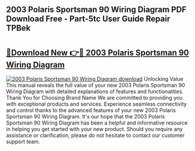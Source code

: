 ## 2003 Polaris Sportsman 90 Wiring Diagram PDF Download Free - Part-5tc User Guide Repair TPBek

# <h2><a href="http://dfnvcp.blite.top/?on=2003+Polaris+Sportsman+90+Wiring+Diagram">🔗Download New 👉🔴 2003 Polaris Sportsman 90 Wiring Diagram</a></h2>

[![2003 Polaris Sportsman 90 Wiring Diagram download](https://i.imgur.com/lujVjoI.png)](http://dfnvcp.blite.top/?on=2003+Polaris+Sportsman+90+Wiring+Diagram)
Unlocking Value This manual reveals the full value of your new 2003 Polaris Sportsman 90 Wiring Diagram with detailed explanations of features and functionalities. Thank You for Choosing Brand Name We are committed to providing you with exceptional products and services. Experience seamless connectivity and control thanks to the advanced features of your new 2003 Polaris Sportsman 90 Wiring Diagram. It's our hope that the 2003 Polaris Sportsman 90 Wiring Diagram has been a helpful and informative resource in helping you get started with your new product. Should you require any assistance or clarification, please do not hesitate to contact our customer support team.
